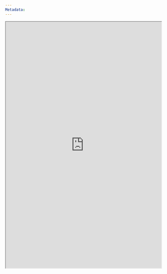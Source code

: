 ```yaml
---
Metadata:
---
```


<iframe
		height = 800
		width = 100%
		padding = 0 0
		margins= 0 0
		src="http://dmheroes.com"></iframe>